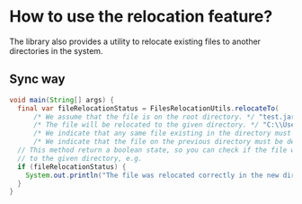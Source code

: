 # How to use the relocation feature?
The library also provides a utility to relocate existing files to another directories in the system.

## Sync way
```java
void main(String[] args) {
  final var fileRelocationStatus = FilesRelocationUtils.relocateTo(
      /* We assume that the file is on the root directory. */ "test.jar",
      /* The file will be relocated to the given directory. */ "C:\\Users\\User\\Downloads\\test.jar",
      /* We indicate that any same file existing in the directory must be replaced. */ true,
      /* We indicate that the file on the previous directory must be deleted. */ true);
  // This method return a boolean state, so you can check if the file was relocated correctly
  // to the given directory, e.g.
  if (fileRelocationStatus) {
    System.out.println("The file was relocated correctly in the new directory.");
  }
}
```